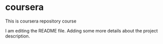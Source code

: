 # coursera
This is coursera repository course


I am editing the README file. Adding some more details about the project description.
